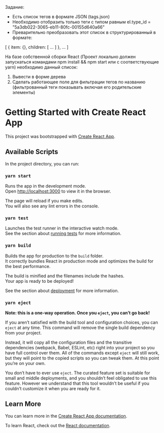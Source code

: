 Задание:

- Есть список тегов в формате JSON (tags.json)
- Необходимо отобразить только теги с типом равным el.type_id = "5a3db022-3065-eb11-80fc-00155d640a66"
- Преварительно преобразовать этот список в структурированный в формате:

[
    {
        item: {},
        children: [
            ...
        ]
    },
    ...
]

На базе собственной сборки React (Проект локально должен запускаться командами npm install && npm start или с соответствующие yarn) 
необходимо данный список:

1. Вывести в форме дерева
2. Сделать работающее поле для фильтрации тегов по названию (фильтрованный теги показывать включая его родительские элементы)

# Getting Started with Create React App

This project was bootstrapped with [Create React App](https://github.com/facebook/create-react-app).

## Available Scripts

In the project directory, you can run:

### `yarn start`

Runs the app in the development mode.\
Open [http://localhost:3000](http://localhost:3000) to view it in the browser.

The page will reload if you make edits.\
You will also see any lint errors in the console.

### `yarn test`

Launches the test runner in the interactive watch mode.\
See the section about [running tests](https://facebook.github.io/create-react-app/docs/running-tests) for more information.

### `yarn build`

Builds the app for production to the `build` folder.\
It correctly bundles React in production mode and optimizes the build for the best performance.

The build is minified and the filenames include the hashes.\
Your app is ready to be deployed!

See the section about [deployment](https://facebook.github.io/create-react-app/docs/deployment) for more information.

### `yarn eject`

**Note: this is a one-way operation. Once you `eject`, you can’t go back!**

If you aren’t satisfied with the build tool and configuration choices, you can `eject` at any time. This command will remove the single build dependency from your project.

Instead, it will copy all the configuration files and the transitive dependencies (webpack, Babel, ESLint, etc) right into your project so you have full control over them. All of the commands except `eject` will still work, but they will point to the copied scripts so you can tweak them. At this point you’re on your own.

You don’t have to ever use `eject`. The curated feature set is suitable for small and middle deployments, and you shouldn’t feel obligated to use this feature. However we understand that this tool wouldn’t be useful if you couldn’t customize it when you are ready for it.

## Learn More

You can learn more in the [Create React App documentation](https://facebook.github.io/create-react-app/docs/getting-started).

To learn React, check out the [React documentation](https://reactjs.org/).
